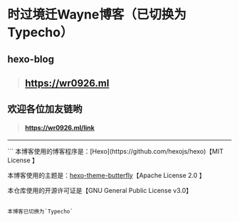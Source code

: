 # 时过境迁Wayne博客（已切换为Typecho）

## hexo-blog
>## https://wr0926.ml
## 欢迎各位加友链哟
>#### https://wr0926.ml/link

<hr>
```
本博客使用的博客程序是：[Hexo](https://github.com/hexojs/hexo)【MIT License
】

本博客使用的主题是：[hexo-theme-butterfly](https://github.com/jerryc127/hexo-theme-butterfly)【Apache License 2.0
】

本仓库使用的开源许可证是【GNU General Public License v3.0】
```

本博客已切换为`Typecho`
